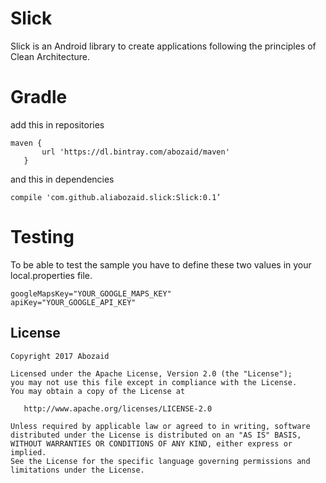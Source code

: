 # Slick
Slick is  an Android library to create applications following the principles of Clean Architecture.


# Gradle
add this in repositories
```
maven {
       url 'https://dl.bintray.com/abozaid/maven'
   }
```
and this in dependencies
```
compile 'com.github.aliabozaid.slick:Slick:0.1’
```

# Testing
To be able to test the sample you have to define these two values in your local.properties file.
```
googleMapsKey="YOUR_GOOGLE_MAPS_KEY"
apiKey="YOUR_GOOGLE_API_KEY"
```

## License

```
Copyright 2017 Abozaid

Licensed under the Apache License, Version 2.0 (the "License");
you may not use this file except in compliance with the License.
You may obtain a copy of the License at

   http://www.apache.org/licenses/LICENSE-2.0

Unless required by applicable law or agreed to in writing, software
distributed under the License is distributed on an "AS IS" BASIS,
WITHOUT WARRANTIES OR CONDITIONS OF ANY KIND, either express or implied.
See the License for the specific language governing permissions and
limitations under the License.
```





